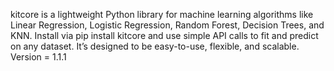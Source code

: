 kitcore is a lightweight Python library for machine learning algorithms like Linear Regression, Logistic Regression, Random Forest, Decision Trees, and KNN. 
Install via pip install kitcore and use simple API calls to fit and predict on any dataset. It’s designed to be easy-to-use, flexible, and scalable.
Version = 1.1.1